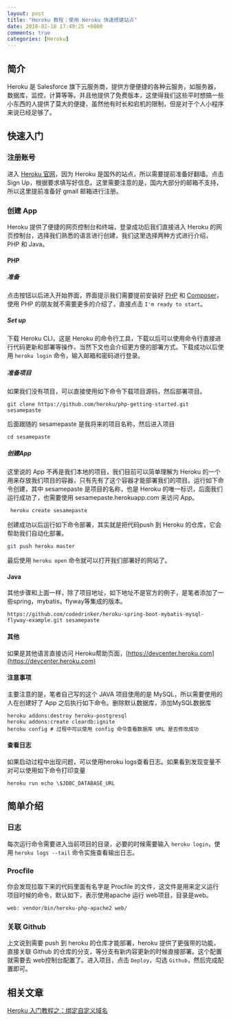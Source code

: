 ```yaml
---
layout: post
title: "Heroku 教程：使用 Heroku 快速搭建站点"
date: 2018-02-18 17:49:25 +0800
comments: true
categories: [Heroku]
---
```

## 简介
Heroku 是 Salesforce 旗下云服务商，提供方便便捷的各种云服务，如服务器，数据库，监控，计算等等。并且他提供了免费版本，这使得我们这些平时想搞一些小东西的人提供了莫大的便捷，虽然他有时长和宕机的限制，但是对于个人小程序来说已经足够了。
<!-- more -->
## 快速入门
### 注册账号
进入 [Heroku 官网](https://www.heroku.com)，因为 Heroku 是国外的站点，所以需要提前准备好翻墙。点击 Sign Up，根据要求填写好信息。这里需要注意的是，国内大部分的邮箱不支持，所以这里提前准备好 gmail 邮箱进行注册。
### 创建 App
Heroku 提供了便捷的网页控制台和终端，登录成功后我们直接进入 Heroku 的网页控制台，选择我们熟悉的语言进行创建，我们这里选择两种方式进行介绍，PHP 和 Java。

#### PHP
##### 准备
点击按钮以后进入开始界面，界面提示我们需要提前安装好 [PHP](http://php.net/) 和 [Composer](https://getcomposer.org/doc/00-intro.md)，使用 PHP 的朋友就不需要更多的介绍了，直接点击 `I'm ready to start`。
##### Set up
下载 Heroku CLI，这是 Heroku 的命令行工具，下载以后可以使用命令行直接进行代码更新和部署等操作，当然下文也会介绍更方便的部署方式。下载成功以后使用 `heroku login` 命令，输入邮箱和密码进行登录。
##### 准备项目
如果我们没有项目，可以直接使用如下命令下载项目源码，然后部署项目。
```
git clone https://github.com/heroku/php-getting-started.git sesamepaste
```
后面跟随的 sesamepaste 是我将来的项目名称，然后进入项目
```
cd sesamepaste
```
##### 创建App
这里说的 App 不再是我们本地的项目，我们目前可以简单理解为 Heroku 的一个用来存放我们项目的容器，只有先有了这个容器才能部署我们的项目。运行如下命令创建，其中 sesamepaste 是项目的名称，也是 Heroku 的唯一标识，后面我们运行成功了，也需要使用 sesamepaste.herokuapp.com 来访问 App。  
```sh
 heroku create sesamepaste
```
创建成功以后运行如下命令部署，其实就是把代码push 到 Heroku 的仓库，它会帮助我们自动化部署。
```sh
git push heroku master
```
最后使用 `heroku open` 命令就可以打开我们部署好的网站了。
#### Java
其他步骤和上面一样，除了项目地址，如下地址不是官方的例子，是笔者添加了一些spring，mybatis，flyway等集成的版本。
```
https://github.com/codedrinker/heroku-spring-boot-mybatis-mysql-flyway-example.git sesamepaste
```
#### 其他
如果是其他语言直接访问 Heroku帮助页面，[https://devcenter.heroku.com](https://devcenter.heroku.com)

#### 注意事项
主要注意的是，笔者自己写的这个 JAVA 项目使用的是 MySQL，所以需要使用的人在创建好了 App 之后执行如下命令。删除默认数据库，添加MySQL数据库
```
heroku addons:destroy heroku-postgresql
heroku addons:create cleardb:ignite
heroku config # 过程中可以使用 config 命令查看数据库 URL 是否修改成功
```

#### 查看日志
如果启动过程中出现问题，可以使用heroku logs查看日志。如果看到发现变量不对可以使用如下命令打印变量
```
heroku run echo \$JDBC_DATABASE_URL
```

## 简单介绍
### 日志
每次运行命令需要进入当前项目的目录，必要的时候需要输入 `heroku login`，使用 `heroku logs --tail` 命令实施查看输出日志。

### Procfile
你会发现拉取下来的代码里面有名字是 Procfile 的文件，这文件是用来定义运行项目时候的命令，默认如下，表示使用apache 运行 web项目，目录是web。
```
web: vendor/bin/heroku-php-apache2 web/
```
### 关联 Github 
上文说到需要 push 到 heroku 的仓库才能部署，heroku 提供了更强带的功能，直接关联 Github 的仓库的分支，等分支有新内容更新的时候直接部署。这个配置就需要去 web控制台配置了。进入项目，点击 `Deploy`，勾选 `Github`，然后完成配置即可。

## 相关文章
[Heroku 入门教程之：绑定自定义域名](/blog/heroku-custom-domains/)
